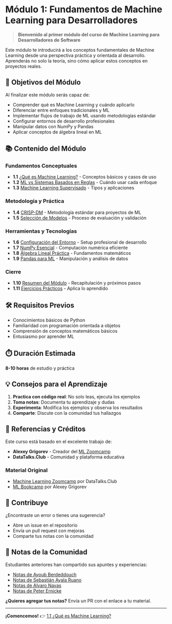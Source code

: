 # Módulo 1: Fundamentos de Machine Learning para Desarrolladores

> **Bienvenido al primer módulo del curso de Machine Learning para Desarrolladores de Software**

Este módulo te introducirá a los conceptos fundamentales de Machine Learning desde una perspectiva práctica y orientada al desarrollo. Aprenderás no solo la teoría, sino cómo aplicar estos conceptos en proyectos reales.

## 🎯 Objetivos del Módulo

Al finalizar este módulo serás capaz de:

- Comprender qué es Machine Learning y cuándo aplicarlo
- Diferenciar entre enfoques tradicionales y ML
- Implementar flujos de trabajo de ML usando metodologías estándar
- Configurar entornos de desarrollo profesionales
- Manipular datos con NumPy y Pandas
- Aplicar conceptos de álgebra lineal en ML

## 📚 Contenido del Módulo

### Fundamentos Conceptuales
- **1.1** [¿Qué es Machine Learning?](01-what-is-ml.md) - Conceptos básicos y casos de uso
- **1.2** [ML vs Sistemas Basados en Reglas](02-ml-vs-rules.md) - Cuándo usar cada enfoque
- **1.3** [Machine Learning Supervisado](03-supervised-ml.md) - Tipos y aplicaciones

### Metodología y Práctica
- **1.4** [CRISP-DM](04-crisp-dm.md) - Metodología estándar para proyectos de ML
- **1.5** [Selección de Modelos](05-model-selection.md) - Proceso de evaluación y validación

### Herramientas y Tecnologías
- **1.6** [Configuración del Entorno](06-environment.md) - Setup profesional de desarrollo
- **1.7** [NumPy Esencial](07-numpy.md) - Computación numérica eficiente
- **1.8** [Álgebra Lineal Práctica](08-linear-algebra.md) - Fundamentos matemáticos
- **1.9** [Pandas para ML](09-pandas.md) - Manipulación y análisis de datos

### Cierre
- **1.10** [Resumen del Módulo](10-summary.md) - Recapitulación y próximos pasos
- **1.11** [Ejercicios Prácticos](homework.md) - Aplica lo aprendido

## 🛠️ Requisitos Previos

- Conocimientos básicos de Python
- Familiaridad con programación orientada a objetos
- Comprensión de conceptos matemáticos básicos
- Entusiasmo por aprender ML

## ⏱️ Duración Estimada

**8-10 horas** de estudio y práctica

## 💡 Consejos para el Aprendizaje

1. **Practica con código real**: No solo leas, ejecuta los ejemplos
2. **Toma notas**: Documenta tu aprendizaje y dudas
3. **Experimenta**: Modifica los ejemplos y observa los resultados
4. **Comparte**: Discute con la comunidad tus hallazgos

## 📖 Referencias y Créditos

Este curso está basado en el excelente trabajo de:

- **Alexey Grigorev** - Creador del [ML Zoomcamp](https://github.com/alexeygrigorev/mlbookcamp-code)
- **DataTalks.Club** - Comunidad y plataforma educativa

### Material Original
- [Machine Learning Zoomcamp](https://github.com/DataTalksClub/machine-learning-zoomcamp) por DataTalks.Club
- [ML Bookcamp](https://mlbookcamp.com/) por Alexey Grigorev

## 🤝 Contribuye

¿Encontraste un error o tienes una sugerencia? 
- Abre un issue en el repositorio
- Envía un pull request con mejoras
- Comparte tus notas con la comunidad

## 📝 Notas de la Comunidad

Estudiantes anteriores han compartido sus apuntes y experiencias:

* [Notas de Ayoub Berdeddouch](https://github.com/ayoub-berdeddouch/mlbookcamp-homeworks/blob/main/Intro/homework_intro_AyoubBerdeddouch.ipynb)
* [Notas de Sebastián Ayala Ruano](https://github.com/sayalaruano/100DaysOfMLCode/blob/main/Intro_ML/Notes/NotesDay1.md)
* [Notas de Alvaro Navas](https://github.com/ziritrion/ml-zoomcamp/blob/main/notes/01_intro.md)
* [Notas de Peter Ernicke](https://knowmledge.com/2023/09/09/ml-zoomcamp-2023-introduction-to-machine-learning-part-1/)

**¿Quieres agregar tus notas?** Envía un PR con el enlace a tu material.

---

**¡Comencemos!** 👉 [1.1 ¿Qué es Machine Learning?](01-what-is-ml.md)